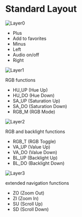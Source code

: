 ﻿# Standard Layout

![Layer0](images/layer0)

+ Plus
+ Add to favorites
+ Minus
+ Left
+ Audio on/off
+ Right

![Layer1](images/layer1)

RGB functions
+ HU_UP (Hue Up)
+ HU_DO (Hue Down)
+ SA_UP (Saturation Up)
+ SA_DO (Saturation Down)
+ RGB_M (RGB Mode)

![Layer2](images/layer2)

RGB and backlight functions
+ RGB_T (RGB Toggle)
+ VA_UP (Value Up)
+ VA_DO (Value Down)
+ BL_UP (Backlight Up)
+ BL_DO (Backlight Down)

![Layer3](images/layer3)

extended navigation functions
+ ZO (Zoom Out)
+ ZI (Zoom In)
+ SU (Scroll Up)
+ SD (Scroll Down)
